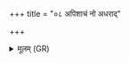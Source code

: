 +++
title = "०८ अपिशाचं नो अधराद्"

+++
<details><summary>मूलम् (GR)</summary>

अपिशाचं नो अधराद्  
अपिशाचं न उत्तरात् ।  
इन्द्रापिशाचं नः पश्चाद्  
अपिशाचं पुरस् कृधि ॥
</details>